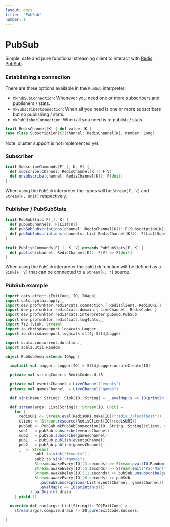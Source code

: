 ```yaml
---
layout: docs
title:  "PubSub"
number: 1
---
```


# PubSub

Simple, safe and pure functional streaming client to interact with [Redis PubSub](https://redis.io/topics/pubsub).

### Establishing a connection

There are three options available in the `PubSub` interpreter:

- `mkPubSubConnection`: Whenever you need one or more subscribers and publishers / stats.
- `mkSubscriberConnection`: When all you need is one or more subscribers but no publishing / stats.
- `mkPublisherConnection`: When all you need is to publish / stats.

```scala mdoc:invisible
trait RedisChannel[K] { def value: K }
case class Subscription[K](channel: RedisChannel[K], number: Long)
```

Note: cluster support is not implemented yet.

### Subscriber

```scala mdoc:silent
trait SubscribeCommands[F[_], K, V] {
  def subscribe(channel: RedisChannel[K]): F[V]
  def unsubscribe(channel: RedisChannel[K]): F[Unit]
}
```

When using the `PubSub` interpreter the types will be `Stream[F, V]` and `Stream[F, Unit]` respectively.

### Publisher / PubSubStats

```scala mdoc:silent
trait PubSubStats[F[_], K] {
  def pubSubChannels: F[List[K]]
  def pubSubSubscriptions(channel: RedisChannel[K]): F[Subscription[K]]
  def pubSubSubscriptions(channels: List[RedisChannel[K]]): F[List[Subscription[K]]]
}

trait PublishCommands[F[_], K, V] extends PubSubStats[F, K] {
  def publish(channel: RedisChannel[K]): F[V] => F[Unit]
}
```

When using the `PubSub` interpreter the `publish` function will be defined as a `Sink[F, V]` that can be connected to a `Stream[F, ?]` source.

### PubSub example

```scala mdoc:silent
import cats.effect.{ExitCode, IO, IOApp}
import cats.syntax.apply._
import dev.profunktor.redis4cats.connection.{ RedisClient, RedisURI }
import dev.profunktor.redis4cats.domain.{ LiveChannel, RedisCodec }
import dev.profunktor.redis4cats.interpreter.pubsub.PubSub
import dev.profunktor.redis4cats.log4cats._
import fs2.{Sink, Stream}
import io.chrisdavenport.log4cats.Logger
import io.chrisdavenport.log4cats.slf4j.Slf4jLogger

import scala.concurrent.duration._
import scala.util.Random

object PubSubDemo extends IOApp {

  implicit val logger: Logger[IO] = Slf4jLogger.unsafeCreate[IO]

  private val stringCodec = RedisCodec.Utf8

  private val eventsChannel = LiveChannel("events")
  private val gamesChannel  = LiveChannel("games")

  def sink(name: String): Sink[IO, String] = _.evalMap(x => IO(println(s"Subscriber: $name >> $x")))

  def stream(args: List[String]): Stream[IO, Unit] =
    for {
      redisURI <- Stream.eval(RedisURI.make[IO]("redis://localhost"))
      client <- Stream.resource(RedisClient[IO](redisURI))
      pubSub <- PubSub.mkPubSubConnection[IO, String, String](client, stringCodec, redisURI)
      sub1   = pubSub.subscribe(eventsChannel)
      sub2   = pubSub.subscribe(gamesChannel)
      pub1   = pubSub.publish(eventsChannel)
      pub2   = pubSub.publish(gamesChannel)
      _  <- Stream(
             sub1 to sink("#events"),
             sub2 to sink("#games"),
             Stream.awakeEvery[IO](3.seconds) >> Stream.eval(IO(Random.nextInt(100).toString)) to pub1,
             Stream.awakeEvery[IO](5.seconds) >> Stream.emit("Pac-Man!") to pub2,
             Stream.awakeDelay[IO](11.seconds) >> pubSub.unsubscribe(gamesChannel),
             Stream.awakeEvery[IO](6.seconds) >> pubSub
               .pubSubSubscriptions(List(eventsChannel, gamesChannel))
               .evalMap(x => IO(println(x)))
           ).parJoin(6).drain
    } yield ()

  override def run(args: List[String]): IO[ExitCode] =
    stream(args).compile.drain *> IO.pure(ExitCode.Success)

}
```
